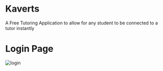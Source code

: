# Kaverts
A Free Tutoring Application to allow for any student to be connected to a tutor instantly

# Login Page
![login](https://github.com/waleedmalik7/Kaverts/assets/109412382/657615b8-d0e5-487b-93a9-31247b53670c)
